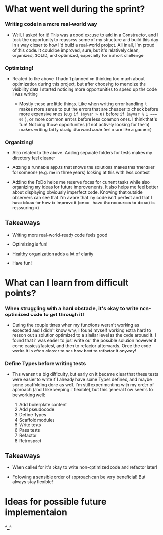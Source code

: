# What went well during the sprint?

### Writing code in a more real-world way

- Well, I asked for it! This was a good excuse to add in a Constructor, and I
  took the opportunity to reassess some of my structure and build this day in a
  way closer to how I'd build a real-world project. All in all, I'm proud of
  this code. It could be improved, sure, but it's relatively clean, organized,
  SOLID, and optimized, especially for a short challenge

### Optimizing!

- Related to the above. I hadn't planned on thinking too much about optimization
  during this project, but after choosing to memoize the visibility data I
  started noticing more opportunities to speed up the code I was writing

  - Mostly these are little things. Like when writing error handling it makes
    more sense to put the errors that are cheaper to check before more expensive
    ones (e.g. `if (myVar > 0)` before `if (myVar % 1 === 0)` ), or more common
    errors before less common ones. I think that's fun! Noticing those
    opportunites (if not actively looking for them) makes writing fairly
    straightforward code feel more like a game =)

### Organizing!

- Also related to the above. Adding separate folders for tests makes my
  directory feel cleaner

- Adding a runnable app.ts that shows the solutions makes this friendlier for
  someone (e.g. me in three years) looking at this with less context

- Adding the ToDo helps me reserve focus for current tasks while also organizing
  my ideas for future improvements. It also helps me feel better about
  displaying obviously imperfect code. Knowing that outside observers can see
  that I'm aware that my code isn't perfect and that I have ideas for how to
  improve it (once I have the resources to do so) is reassuring =)

## Takeaways

- Writing more real-world-ready code feels good

- Optimizing is fun!

- Healthy organization adds a lot of clarity

- Have fun!

# What can I learn from difficult points?

### When struggling with a hard obstacle, it's okay to write non-optimized code to get through it!

- During the couple times when my functions weren't working as expected and I
  didn't know why, I found myself working extra hard to reason out a solution
  optimized to a similar level as the code around it. I found that it was easier
  to just write out the possible solution however it come easiest/fastest, and
  then to refactor afterwards. Once the code works it is often clearer to see
  how best to refactor it anyway!

### Define Types before writing tests

- This wansn't a big difficulty, but early on it became clear that these tests
  were easier to write if I already have some Types defined, and maybe some
  scaffolding done as well. I'm still experimenting with my order of approach
  (and I like keeping it flexible), but this general flow seems to be working
  well:

  1. Add boilerplate content
  2. Add pseudocode
  3. Define Types
  4. Scaffold modules
  5. Write tests
  6. Pass tests
  7. Refactor
  8. Retrospect

## Takeaways

- When called for it's okay to write non-optimized code and refactor later!

- Following a sensible order of approach can be very beneficial! But always stay
  flexible!

# Ideas for possible future implementaion

### ^_^
